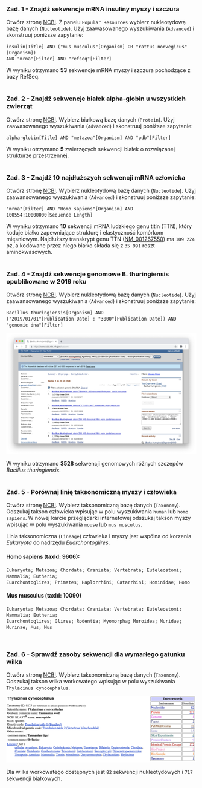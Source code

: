 ### Zad. 1 - Znajdź sekwencje mRNA insuliny myszy i szczura
Otwórz stronę [NCBI](https://www.ncbi.nlm.nih.gov). Z panelu `Popular Resources` wybierz nukleotydową bazę danych (`Nucleotide`). Użyj zaawasowanego wyszukiwania (`Advanced`) i skonstruuj poniższe zapytanie:

```
insulin[Title] AND ("mus musculus"[Organism] OR "rattus norvegicus"[Organism])
AND "mrna"[Filter] AND "refseq"[Filter]
```

W wyniku otrzymano **53** sekwencje mRNA myszy i szczura pochodzące z bazy RefSeq.
<br/><br/>


### Zad. 2 - Znajdź sekwencje białek alpha-globin u wszystkich zwierząt
Otwórz stronę [NCBI](https://www.ncbi.nlm.nih.gov). Wybierz białkową bazę danych (`Protein`). Użyj zaawasowanego wyszukiwania (`Advanced`) i skonstruuj poniższe zapytanie:

```
alpha-globin[Title] AND "metazoa"[Organism] AND "pdb"[Filter]
```

W wyniku otrzymano **5** zwierzęcych sekwencji białek o rozwiązanej strukturze przestrzennej. 
<br/><br/>

### Zad. 3 - Znajdź 10 najdłuższych sekwencji mRNA człowieka
Otwórz stronę [NCBI](https://www.ncbi.nlm.nih.gov). Wybierz nukleotydową bazę danych (`Nucleotide`). Użyj zaawansowanego wyszukiwania (`Advanced`) i skonstruuj poniższe zapytanie:

```
"mrna"[Filter] AND "Homo sapiens"[Organism] AND 100554:10000000[Sequence Length] 
```

W wyniku otrzymano **10** sekwencji mRNA ludzkiego genu titin (TTN), który koduje białko zapewniające strukturę i elastyczność komórkom mięsniowym. Najdłuższy transkrypt genu TTN ([NM_001267550](https://www.ncbi.nlm.nih.gov/nuccore/NM_001267550)) ma `109 224` pz, a kodowane przez niego białko składa się z `35 991` reszt aminokwasowych.
<br/><br/>

### Zad. 4 - Znajdź sekwencje genomowe B. thuringiensis opublikowane w 2019 roku
Otwórz stronę [NCBI](https://www.ncbi.nlm.nih.gov). Wybierz nukleotydową bazę danych (`Nucleotide`). Użyj zaawansowanego wyszukiwania (`Advanced`) i skonstruuj poniższe zapytanie:

```
Bacillus thuringiensis[Organism] AND 
("2019/01/01"[Publication Date] : "3000"[Publication Date]) AND 
"genomic dna"[Filter] 
```

<img src="./images/bacillus-2019.png" alt="bacillus-2019">

W wyniku otrzymano **3528** sekwencji genomowych różnych szczepów *Bacillus thuringiensis*.
<br/><br/>

### Zad. 5 - Porównaj linię taksonomiczną myszy i człowieka
Otwórz stronę [NCBI](https://www.ncbi.nlm.nih.gov). Wybierz taksonomiczną bazę danych (`Taxonomy`). Odszukaj takson człowieka wpisując w polu wyszukiwania `human` lub `homo sapiens`. W nowej karcie przeglądarki internetowej odszukaj takson myszy wpisując w polu wyszukiwania `mouse` lub `mus musculus`. 

Linia taksonomiczna (`Lineage`) człowieka i myszy jest wspólna od korzenia *Eukaryota* do nadrzędu *Euarchontoglires*.

#### Homo sapiens (taxId: 9606):

```
Eukaryota; Metazoa; Chordata; Craniata; Vertebrata; Euteleostomi; Mammalia; Eutheria;
Euarchontoglires; Primates; Haplorrhini; Catarrhini; Hominidae; Homo
```

#### Mus musculus (taxId: 10090)

```
Eukaryota; Metazoa; Chordata; Craniata; Vertebrata; Euteleostomi; Mammalia; Eutheria;
Euarchontoglires; Glires; Rodentia; Myomorpha; Muroidea; Muridae; Murinae; Mus; Mus
```
<br/>

### Zad. 6 - Sprawdź zasoby sekwencji dla wymarłego gatunku wilka
Otwórz stronę [NCBI](https://www.ncbi.nlm.nih.gov). Wybierz taksonomiczną bazę danych (`Taxonomy`). Odszukaj takson wilka workowatego wpisując w polu wyszukiwania `Thylacinus cynocephalus`. 

<img src="./images/ncbi-taxonomy-wolf.png" alt="ncbi-taxonomy-wolf">

Dla wilka workowatego dostępnych jest `82` sekwencji nukleotydowych i `717` sekwencji białkowych.